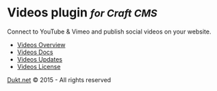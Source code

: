 # Videos plugin <small>_for Craft CMS_</small>

Connect to YouTube & Vimeo and publish social videos on your website.

- [Videos Overview](http://dukt.net/craft/videos/)
- [Videos Docs](http://dukt.net/craft/videos/docs)
- [Videos Updates](http://dukt.net/craft/videos/updates)
- [Videos License](http://dukt.net/craft/videos/docs/license)


[Dukt.net](https://dukt.net/) © 2015 - All rights reserved